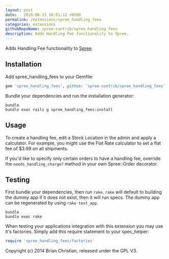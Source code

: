 ```yaml
---
layout: post
date:   2016-06-15 16:51:12 +0500
permalink: /extensions/spree_handling_fees
categories: extensions
githubRepoName: spree-contrib/spree_handling_fees
description: Adds Handling Fee functionality to Spree.
---
```


Adds Handling Fee functionality to [Spree](http://github.com/spree/spree).

Installation
------------

Add spree_handling_fees to your Gemfile:

```ruby
gem 'spree_handling_fees', github: 'spree-contrib/spree_handling_fees'
```

Bundle your dependencies and run the installation generator:

```shell
bundle
bundle exec rails g spree_handling_fees:install
```

Usage
-------

To create a handling fee, edit a Stock Location in the admin and apply a calculator. For example, you might use the Flat Rate calculator to set a flat fee of $3.99 on all shipments.

If you'd like to specify only certain orders to have a handling fee, override the `needs_handling_charge?` method in your own Spree::Order decorator.

Testing
-------

First bundle your dependencies, then run `rake`. `rake` will default to building the dummy app if it does not exist, then it will run specs. The dummy app can be regenerated by using `rake test_app`.

```shell
bundle
bundle exec rake
```

When testing your applications integration with this extension you may use it's factories.
Simply add this require statement to your spec_helper:

```ruby
require 'spree_handling_fees/factories'
```

Copyright (c) 2014 Brian Christian, released under the GPL V3.

